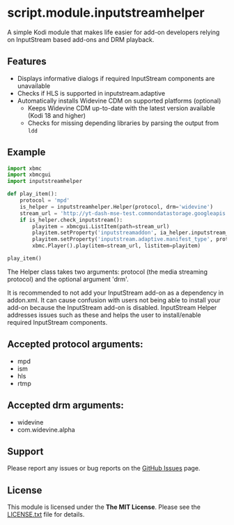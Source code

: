 # script.module.inputstreamhelper #
A simple Kodi module that makes life easier for add-on developers relying on InputStream based add-ons and DRM playback.

## Features ##
* Displays informative dialogs if required InputStream components are unavailable
* Checks if HLS is supported in inputstream.adaptive
* Automatically installs Widevine CDM on supported platforms (optional)
  * Keeps Widevine CDM up-to-date with the latest version available (Kodi 18 and higher)
  * Checks for missing depending libraries by parsing the output from  `ldd`

## Example ##

```python
import xbmc
import xbmcgui
import inputstreamhelper

def play_item():
    protocol = 'mpd'
    is_helper = inputstreamhelper.Helper(protocol, drm='widevine')
    stream_url = 'http://yt-dash-mse-test.commondatastorage.googleapis.com/media/car-20120827-manifest.mpd'
    if is_helper.check_inputstream():
        playitem = xbmcgui.ListItem(path=stream_url)
        playitem.setProperty('inputstreamaddon', ia_helper.inputstream_addon)
        playitem.setProperty('inputstream.adaptive.manifest_type', protocol)
        xbmc.Player().play(item=stream_url, listitem=playitem)

play_item()
```

The Helper class takes two arguments: protocol (the media streaming protocol) and the optional argument 'drm'.

It is recommended to not add your InputStream add-on as a dependency in addon.xml. It can cause confusion with users not being able to install your add-on because the InputStream add-on is disabled. InputStream Helper addresses issues such as these and helps the user to install/enable required InputStream components.

## Accepted protocol arguments: ##
 * mpd
 * ism
 * hls
 * rtmp

## Accepted drm arguments: ##
 * widevine
 * com.widevine.alpha

## Support ##
Please report any issues or bug reports on the [GitHub Issues](https://github.com/emilsvennesson/script.module.inputstreamhelper/issues) page.

## License ##
This module is licensed under the **The MIT License**. Please see the [LICENSE.txt](LICENSE.txt) file for details.
